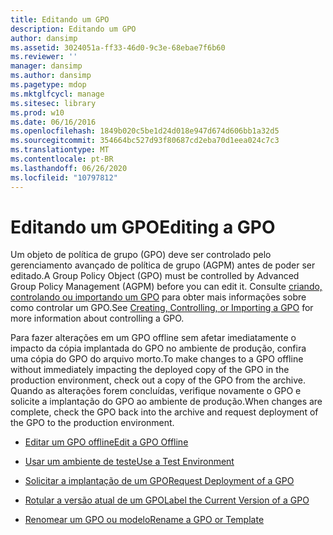 ```yaml
---
title: Editando um GPO
description: Editando um GPO
author: dansimp
ms.assetid: 3024051a-ff33-46d0-9c3e-68ebae7f6b60
ms.reviewer: ''
manager: dansimp
ms.author: dansimp
ms.pagetype: mdop
ms.mktglfcycl: manage
ms.sitesec: library
ms.prod: w10
ms.date: 06/16/2016
ms.openlocfilehash: 1849b020c5be1d24d018e947d674d606bb1a32d5
ms.sourcegitcommit: 354664bc527d93f80687cd2eba70d1eea024c7c3
ms.translationtype: MT
ms.contentlocale: pt-BR
ms.lasthandoff: 06/26/2020
ms.locfileid: "10797812"
---
```

# <span data-ttu-id="be60d-103">Editando um GPO</span><span class="sxs-lookup"><span data-stu-id="be60d-103">Editing a GPO</span></span>


<span data-ttu-id="be60d-104">Um objeto de política de grupo (GPO) deve ser controlado pelo gerenciamento avançado de política de grupo (AGPM) antes de poder ser editado.</span><span class="sxs-lookup"><span data-stu-id="be60d-104">A Group Policy Object (GPO) must be controlled by Advanced Group Policy Management (AGPM) before you can edit it.</span></span> <span data-ttu-id="be60d-105">Consulte [criando, controlando ou importando um GPO](creating-controlling-or-importing-a-gpo-agpm30ops.md) para obter mais informações sobre como controlar um GPO.</span><span class="sxs-lookup"><span data-stu-id="be60d-105">See [Creating, Controlling, or Importing a GPO](creating-controlling-or-importing-a-gpo-agpm30ops.md) for more information about controlling a GPO.</span></span>

<span data-ttu-id="be60d-106">Para fazer alterações em um GPO offline sem afetar imediatamente o impacto da cópia implantada do GPO no ambiente de produção, confira uma cópia do GPO do arquivo morto.</span><span class="sxs-lookup"><span data-stu-id="be60d-106">To make changes to a GPO offline without immediately impacting the deployed copy of the GPO in the production environment, check out a copy of the GPO from the archive.</span></span> <span data-ttu-id="be60d-107">Quando as alterações forem concluídas, verifique novamente o GPO e solicite a implantação do GPO ao ambiente de produção.</span><span class="sxs-lookup"><span data-stu-id="be60d-107">When changes are complete, check the GPO back into the archive and request deployment of the GPO to the production environment.</span></span>

-   [<span data-ttu-id="be60d-108">Editar um GPO offline</span><span class="sxs-lookup"><span data-stu-id="be60d-108">Edit a GPO Offline</span></span>](edit-a-gpo-offline-agpm30ops.md)

-   [<span data-ttu-id="be60d-109">Usar um ambiente de teste</span><span class="sxs-lookup"><span data-stu-id="be60d-109">Use a Test Environment</span></span>](use-a-test-environment-agpm30ops.md)

-   [<span data-ttu-id="be60d-110">Solicitar a implantação de um GPO</span><span class="sxs-lookup"><span data-stu-id="be60d-110">Request Deployment of a GPO</span></span>](request-deployment-of-a-gpo-agpm30ops.md)

-   [<span data-ttu-id="be60d-111">Rotular a versão atual de um GPO</span><span class="sxs-lookup"><span data-stu-id="be60d-111">Label the Current Version of a GPO</span></span>](label-the-current-version-of-a-gpo-agpm30ops.md)

-   [<span data-ttu-id="be60d-112">Renomear um GPO ou modelo</span><span class="sxs-lookup"><span data-stu-id="be60d-112">Rename a GPO or Template</span></span>](rename-a-gpo-or-template-agpm30ops.md)

 

 





